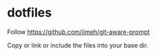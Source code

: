# dotfiles

Follow
https://github.com/jimeh/git-aware-prompt

Copy or link or include the files into your base dir.
